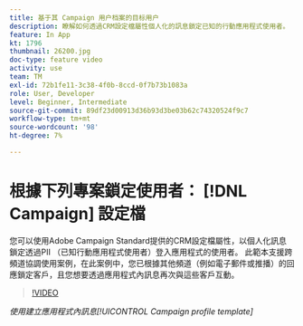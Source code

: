 ```yaml
---
title: 基于其 Campaign 用户档案的目标用户
description: 瞭解如何透過CRM設定檔屬性個人化的訊息鎖定已知的行動應用程式使用者。
feature: In App
kt: 1796
thumbnail: 26200.jpg
doc-type: feature video
activity: use
team: TM
exl-id: 72b1fe11-3c38-4f0b-8ccd-0f7b73b1083a
role: User, Developer
level: Beginner, Intermediate
source-git-commit: 89df23d00913d36b93d3be03b62c74320524f9c7
workflow-type: tm+mt
source-wordcount: '98'
ht-degree: 7%

---
```


# 根據下列專案鎖定使用者： [!DNL Campaign] 設定檔

您可以使用Adobe Campaign Standard提供的CRM設定檔屬性，以個人化訊息鎖定透過PII （已知行動應用程式使用者）登入應用程式的使用者。 此範本支援跨頻道協調使用案例，在此案例中，您已根據其他頻道（例如電子郵件或推播）的回應鎖定客戶，且您想要透過應用程式內訊息再次與這些客戶互動。

>[!VIDEO](https://video.tv.adobe.com/v/26200?quality=12&learn=on)

*使用建立應用程式內訊息[!UICONTROL Campaign profile template]*
